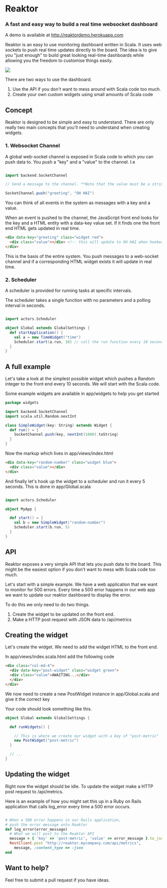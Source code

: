 # Reaktor

### A fast and easy way to build a real time websocket dashboard

A demo is available at http://reaktordemo.herokuapp.com

Reaktor is an easy to use monitoring dashboard written in Scala. It uses web sockets to push real time updates directly
to the board. The idea is to give you "just enough" to build great looking real-time dashboards
while allowing you the freedom to customise things easily.

![](https://raw.githubusercontent.com/owainlewis/ripley/master/public/images/preview.png)

There are two ways to use the dashboard.

1. Use the API if you don't want to mess around with Scala code too much.
2. Create your own custom widgets using small amounts of Scala code

## Concept

Reaktor is designed to be simple and easy to understand. There are only really two main concepts that you'll need to understand when creating widgets.

### 1. Websocket Channel

A global web-socket channel is exposed in Scala code to which you can push data to. You push a "key" and a "value" to the channel. I.e

```scala

import backend.SocketChannel

// Send a message to the channel. **Note that the value must be a string**

SocketChannel.push("greeting", "OH HAI")

```

You can think of all events in the system as messages with a key and a value.

When an event is pushed to the channel, the JavaScript front end looks for the key and a HTML entity with a data-key value set.
If it finds one the front end HTML gets updated in real time.

```html
<div data-key="greeting" class="widget red">
  <div class="value"></div> <!-- this will update to OH HAI when hooked up -->
</div>
```

This is the basis of the entire system. You push messages to a web-socket channel and if a corresponding HTML widget exists it will update in real time.

### 2. Scheduler

A scheduler is provided for running tasks at specific intervals.

The scheduler takes a single function with no parameters and a polling interval in seconds.


```scala

import actors.Scheduler

object Global extends GlobalSettings {
  def startApplication() {
    val a = new TimeWidget("time")
    Scheduler.start(a.run, 10) // call the run function every 10 seconds
  }
}

```

## A full example

Let's take a look at the simplest possible widget which pushes a Random integer to the front end every 10 seconds. We will start with the Scala code.

Some example widgets are available in app/widgets to help you get started

```scala
package widgets

import backend.SocketChannel
import scala.util.Random.nextInt

class SimpleWidget(key: String) extends Widget {
  def run() = {
    SocketChannel.push(key, nextInt(1000).toString)
  }
}
```

Now the markup which lives in app/views/index.html

```html
<div data-key="random-number" class="widget blue">
  <div class="value"></div>
</div>
```

And finally let's hook up the widget to a scheduler and run it every 5 seconds. This is done in app/Global.scala

```scala

import actors.Scheduler

object MyApp {

  def start() = {
    val b = new SimpleWidget("random-number")
    Scheduler.start(b.run, 5)
  }
}
```

## API

Reaktor exposes a very simple API that lets you push data to the board. This might be the easiest option if you don't want to mess with Scala code too much.

Let's start with a simple example. We have a web application that we want to monitor for 500 errors. Every time a 500 error happens in our web app we want to update
our reaktor dashboard to display the error.

To do this we only need to do two things.

1. Create the widget to be updated on the front end.
2. Make a HTTP post request with JSON data to /api/metrics

## Creating the widget

Let's create the widget. We need to add the widget HTML to the front end.

In app/views/index.scala.html add the following code

```html
<div class="col-md-4">
  <div data-key="post-widget" class="widget green">
  <div class="value">AWAITING...</div>
  </div>
</div>
```

We now need to create a new PostWidget instance in app/Global.scala and give it the correct key

Your code should look something like this.

```scala
object Global extends GlobalSettings {

  def runWidgets() {

    // This is where we create our widget with a key of "post-metric"
    new PostWidget("post-metric")
  }

  // ...
}
```

## Updating the widget

Right now the widget should be idle. To update the widget make a HTTP post request to /api/metrics.

Here is an example of how you might set this up in a Ruby on Rails application that calls log_error every time a 500 error occurs.

```ruby

# When a 500 error happens in our Rails application, 
# push the error message onto Reaktor
def log_error(error_message)
  # What we will post to the Reaktor API
  message = { 'key' => 'post-metric', 'value' => error_message }.to_json
  RestClient.post "http://reaktor.mycompany.com/api/metrics", 
    message, :content_type => :json
end
```

## Want to help?

Feel free to submit a pull request if you have ideas.

